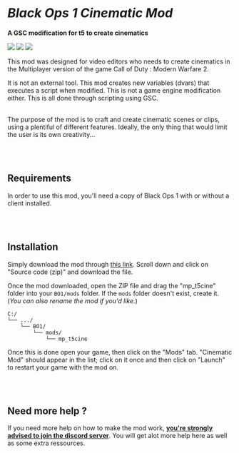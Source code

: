 # *Black Ops 1 Cinematic Mod*


**A GSC modification for t5 to create cinematics**

<a href="https://discord.gg/wgRJDJJ"><img src="https://img.shields.io/discord/617736623412740146?label=Discord&style=flat-square"></a>
<a href="https://github.com/sasseries/iw4-cine-mod/releases"><img src="https://img.shields.io/github/v/release/sasseries/iw4-cine-mod?label=Latest%20version&style=flat-square"></a>
<a href="https://paypal.me/cxvl"><img src="https://img.shields.io/badge/Donate-Paypal-orange?style=flat-square"></a>

This mod was designed for video editors who needs to create cinematics in the Multiplayer version of the game Call of Duty : Modern Warfare 2.

It is not an external tool. This mod creates new variables (dvars) that executes a script when modified. This is not a game engine modification either. This is all done through scripting using GSC.

<br/>The purpose of the mod is to craft and create cinematic scenes or clips, using a plentiful of different features. Ideally, the only thing that would limit the user is its own creativity...

<br/><br/>
## Requirements

In order to use this mod, you'll need a copy of Black Ops 1 with or without a client installed.

<br/><br/>
## Installation

Simply download the mod through [this link]([https://github.com/4GlVE/t5cine/releases/latest]). Scroll down and click on "Source code (zip)" and download the file.

Once the mod downloaded, open the ZIP file and drag the "mp_t5cine" folder into your `BO1/mods` folder. If the `mods` folder doesn't exist, create it. (*You can also rename the mod if you'd like.*)

```text
C:/
└── .../
    └── BO1/
        └── mods/
            └── mp_t5cine
```

Once this is done open your game, then click on the "Mods" tab. "Cinematic Mod" should appear in the list; click on it once and then click on "Launch" to restart your game with the mod on.

<br/><br/>
## Need more help ?

If you need more help on how to make the mod work, **[you're strongly advised to join the discord server](https://discord.gg/wgRJDJJ)**. You will get alot more help here as well as some extra ressources.
